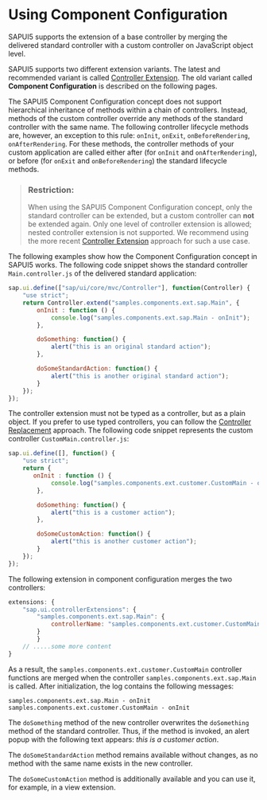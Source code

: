 <!-- loioc264d66d6e3c4104818bc52c174a000c -->

# Using Component Configuration

SAPUI5 supports the extension of a base controller by merging the delivered standard controller with a custom controller on JavaScript object level.

SAPUI5 supports two different extension variants. The latest and recommended variant is called [Controller Extension](../04_Essentials/using-controller-extension-21515f0.md). The old variant called **Component Configuration** is described on the following pages.

The SAPUI5 Component Configuration concept does not support hierarchical inheritance of methods within a chain of controllers. Instead, methods of the custom controller override any methods of the standard controller with the same name. The following controller lifecycle methods are, however, an exception to this rule: `onInit`, `onExit`, `onBeforeRendering`, `onAfterRendering`. For these methods, the controller methods of your custom application are called either after \(for `onInit` and `onAfterRendering`\), or before \(for `onExit` and `onBeforeRendering`\) the standard lifecycle methods.

> ### Restriction:  
> When using the SAPUI5 Component Configuration concept, only the standard controller can be extended, but a custom controller can **not** be extended again. Only one level of controller extension is allowed; nested controller extension is not supported. We recommend using the more recent [Controller Extension](../04_Essentials/using-controller-extension-21515f0.md) approach for such a use case.

The following examples show how the Component Configuration concept in SAPUI5 works. The following code snippet shows the standard controller `Main.controller.js` of the delivered standard application:

```js
sap.ui.define(["sap/ui/core/mvc/Controller"], function(Controller) {
    "use strict";
    return Controller.extend("samples.components.ext.sap.Main", {
        onInit : function () {
            console.log("samples.components.ext.sap.Main - onInit");
        },

        doSomething: function() {
            alert("this is an original standard action");
        },

        doSomeStandardAction: function() {
            alert("this is another original standard action");
        }
    });
});
```

The controller extension must not be typed as a controller, but as a plain object. If you prefer to use typed controllers, you can follow the [Controller Replacement](controller-replacement-b0b14bf.md) approach. The following code snippet represents the custom controller `CustomMain.controller.js`:

```js
sap.ui.define([], function() {
    "use strict";
    return {
       onInit : function () {
            console.log("samples.components.ext.customer.CustomMain - onInit");
        },

        doSomething: function() {
            alert("this is a customer action");
        },

        doSomeCustomAction: function() {
            alert("this is another customer action");
        }
    });
});
```

The following extension in component configuration merges the two controllers:

```js
extensions: {  
    "sap.ui.controllerExtensions": {
        "samples.components.ext.sap.Main": {
            controllerName: "samples.components.ext.customer.CustomMain"
        }
        }
    // .....some more content
}
```

As a result, the `samples.components.ext.customer.CustomMain` controller functions are merged when the controller `samples.components.ext.sap.Main` is called. After initialization, the log contains the following messages:

```
samples.components.ext.sap.Main - onInit
samples.components.ext.customer.CustomMain - onInit
```

The `doSomething` method of the new controller overwrites the `doSomething` method of the standard controller. Thus, if the method is invoked, an alert popup with the following text appears: *this is a customer action*.

The `doSomeStandardAction` method remains available without changes, as no method with the same name exists in the new controller.

The `doSomeCustomAction` method is additionally available and you can use it, for example, in a view extension.


